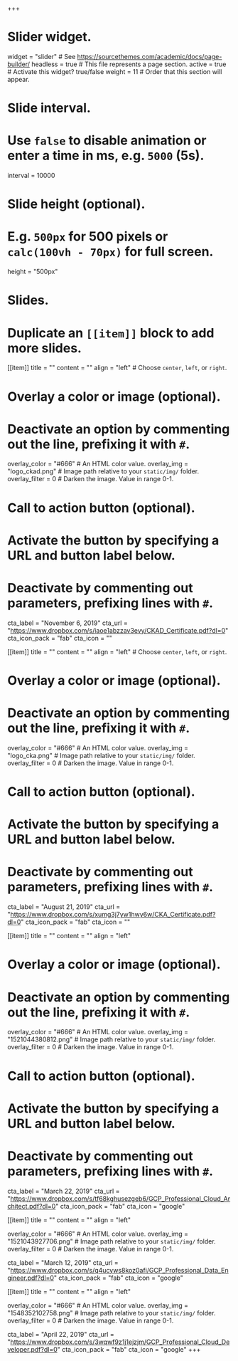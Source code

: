 +++
# Slider widget.
widget = "slider"  # See https://sourcethemes.com/academic/docs/page-builder/
headless = true  # This file represents a page section.
active = true  # Activate this widget? true/false
weight = 11  # Order that this section will appear.

# Slide interval.
# Use `false` to disable animation or enter a time in ms, e.g. `5000` (5s).
interval = 10000

# Slide height (optional).
# E.g. `500px` for 500 pixels or `calc(100vh - 70px)` for full screen.
height = "500px"

# Slides.
# Duplicate an `[[item]]` block to add more slides.
[[item]]
  title = ""
  content = ""
  align = "left"  # Choose `center`, `left`, or `right`.

  # Overlay a color or image (optional).
  #   Deactivate an option by commenting out the line, prefixing it with `#`.
  overlay_color = "#666"  # An HTML color value.
  overlay_img = "logo_ckad.png"  # Image path relative to your `static/img/` folder.
  overlay_filter = 0  # Darken the image. Value in range 0-1.

  # Call to action button (optional).
  #   Activate the button by specifying a URL and button label below.
  #   Deactivate by commenting out parameters, prefixing lines with `#`.
  cta_label = "November 6, 2019"
  cta_url = "https://www.dropbox.com/s/iaoe1abzzav3evy/CKAD_Certificate.pdf?dl=0"
  cta_icon_pack = "fab"
  cta_icon = ""

[[item]]
  title = ""
  content = ""
  align = "left"  # Choose `center`, `left`, or `right`.

  # Overlay a color or image (optional).
  #   Deactivate an option by commenting out the line, prefixing it with `#`.
  overlay_color = "#666"  # An HTML color value.
  overlay_img = "logo_cka.png"  # Image path relative to your `static/img/` folder.
  overlay_filter = 0  # Darken the image. Value in range 0-1.

  # Call to action button (optional).
  #   Activate the button by specifying a URL and button label below.
  #   Deactivate by commenting out parameters, prefixing lines with `#`.
  cta_label = "August 21, 2019"
  cta_url = "https://www.dropbox.com/s/xumg3j7yw1hwy6w/CKA_Certificate.pdf?dl=0"
  cta_icon_pack = "fab"
  cta_icon = ""

[[item]]
  title = ""
  content = ""
  align = "left"

  # Overlay a color or image (optional).
  #   Deactivate an option by commenting out the line, prefixing it with `#`.
  overlay_color = "#666"  # An HTML color value.
  overlay_img = "1521044380812.png"  # Image path relative to your `static/img/` folder.
  overlay_filter = 0  # Darken the image. Value in range 0-1.

  # Call to action button (optional).
  #   Activate the button by specifying a URL and button label below.
  #   Deactivate by commenting out parameters, prefixing lines with `#`.
  cta_label = "March 22, 2019"
  cta_url = "https://www.dropbox.com/s/tf68kghusezgeb6/GCP_Professional_Cloud_Architect.pdf?dl=0"
  cta_icon_pack = "fab"
  cta_icon = "google"

[[item]]
  title = ""
  content = ""
  align = "left"

  overlay_color = "#666"  # An HTML color value.
  overlay_img = "1521043927706.png"  # Image path relative to your `static/img/` folder.
  overlay_filter = 0  # Darken the image. Value in range 0-1.
  
  cta_label = "March 12, 2019"
  cta_url = "https://www.dropbox.com/s/q4ucyws8koz0afi/GCP_Professional_Data_Engineer.pdf?dl=0"
  cta_icon_pack = "fab"
  cta_icon = "google"

[[item]]
  title = ""
  content = ""
  align = "left"

  overlay_color = "#666"  # An HTML color value.
  overlay_img = "1548352102758.png"  # Image path relative to your `static/img/` folder.
  overlay_filter = 0  # Darken the image. Value in range 0-1.
  
  cta_label = "April 22, 2019"
  cta_url = "https://www.dropbox.com/s/3wqwf9z1j1ejzjm/GCP_Professional_Cloud_Developer.pdf?dl=0"
  cta_icon_pack = "fab"
  cta_icon = "google"
+++

